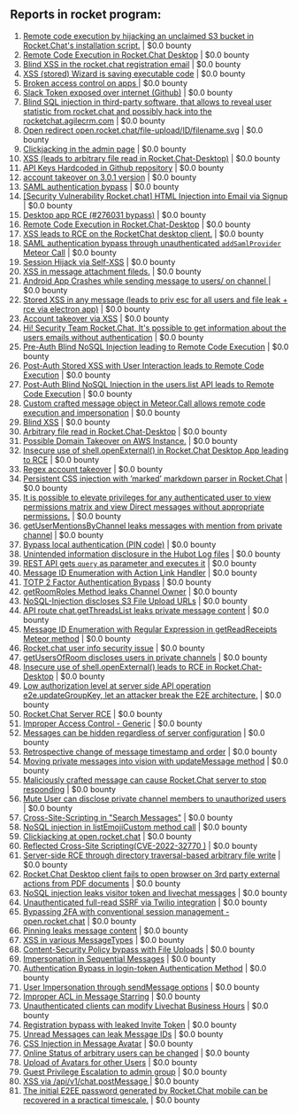 ## Reports in rocket program:
1. [Remote code execution by hijacking an unclaimed S3 bucket in Rocket.Chat's installation script.](https://hackerone.com/reports/399166) | $0.0 bounty
2. [Remote Code Execution in Rocket.Chat Desktop](https://hackerone.com/reports/276031) | $0.0 bounty
3. [Blind XSS in the rocket.chat registration email](https://hackerone.com/reports/382666) | $0.0 bounty
4. [XSS (stored) Wizard is saving executable code](https://hackerone.com/reports/384517) | $0.0 bounty
5. [Broken access control on apps ](https://hackerone.com/reports/491892) | $0.0 bounty
6. [Slack Token exposed over internet (Github)](https://hackerone.com/reports/386614) | $0.0 bounty
7. [Blind SQL injection in third-party software, that allows to reveal user statistic from rocket.chat and possibly hack into the rocketchat.agilecrm.com](https://hackerone.com/reports/433792) | $0.0 bounty
8. [Open redirect open.rocket.chat/file-upload/ID/filename.svg](https://hackerone.com/reports/368927) | $0.0 bounty
9. [Clickjacking in the admin page](https://hackerone.com/reports/728004) | $0.0 bounty
10. [XSS (leads to arbitrary file read in Rocket.Chat-Desktop)](https://hackerone.com/reports/724153) | $0.0 bounty
11. [API Keys Hardcoded in Github repository](https://hackerone.com/reports/766346) | $0.0 bounty
12. [account takeover on 3.0.1 version](https://hackerone.com/reports/842625) | $0.0 bounty
13. [SAML authentication bypass](https://hackerone.com/reports/812064) | $0.0 bounty
14. [[Security Vulnerability Rocket.chat] HTML Injection into Email via Signup](https://hackerone.com/reports/833470) | $0.0 bounty
15. [Desktop app RCE (#276031 bypass)](https://hackerone.com/reports/843171) | $0.0 bounty
16. [Remote Code Execution in Rocket.Chat-Desktop](https://hackerone.com/reports/943725) | $0.0 bounty
17. [XSS leads to RCE on the RocketChat desktop client.](https://hackerone.com/reports/899964) | $0.0 bounty
18. [SAML authentication bypass through unauthenticated `addSamlProvider` Meteor Call](https://hackerone.com/reports/1049375) | $0.0 bounty
19. [Session Hijack via Self-XSS](https://hackerone.com/reports/962902) | $0.0 bounty
20. [XSS in message attachment fileds.](https://hackerone.com/reports/899954) | $0.0 bounty
21. [Android App Crashes while sending message to users/ on channel ](https://hackerone.com/reports/832217) | $0.0 bounty
22. [Stored XSS in any message (leads to priv esc for all users and file leak + rce via electron app)](https://hackerone.com/reports/1014459) | $0.0 bounty
23. [Account takeover via XSS](https://hackerone.com/reports/735638) | $0.0 bounty
24. [Hi! Security Team Rocket.Chat, It's possible to get information about the users emails without authentication](https://hackerone.com/reports/1089116) | $0.0 bounty
25. [Pre-Auth Blind NoSQL Injection leading to Remote Code Execution](https://hackerone.com/reports/1130721) | $0.0 bounty
26. [Post-Auth Stored XSS with User Interaction leads to Remote Code Execution](https://hackerone.com/reports/1132202) | $0.0 bounty
27. [Post-Auth Blind NoSQL Injection in the users.list API leads to Remote Code Execution](https://hackerone.com/reports/1130874) | $0.0 bounty
28. [Custom crafted message object in Meteor.Call allows remote code execution and impersonation](https://hackerone.com/reports/534887) | $0.0 bounty
29. [Blind XSS](https://hackerone.com/reports/1091118) | $0.0 bounty
30. [Arbitrary file read in Rocket.Chat-Desktop](https://hackerone.com/reports/943737) | $0.0 bounty
31. [Possible Domain Takeover on AWS Instance.](https://hackerone.com/reports/1390782) | $0.0 bounty
32. [Insecure use of shell.openExternal() in Rocket.Chat Desktop App leading to RCE](https://hackerone.com/reports/924151) | $0.0 bounty
33. [Regex account takeover](https://hackerone.com/reports/1581059) | $0.0 bounty
34. [Persistent CSS injection with ’marked’ markdown parser in Rocket.Chat](https://hackerone.com/reports/1401268) | $0.0 bounty
35. [It is possible to elevate privileges for any authenticated user to view permissions matrix and view Direct messages without appropriate permissions.](https://hackerone.com/reports/917946) | $0.0 bounty
36. [getUserMentionsByChannel leaks messages with mention from private channel](https://hackerone.com/reports/1410246) | $0.0 bounty
37. [Bypass local authentication (PIN code)](https://hackerone.com/reports/1126414) | $0.0 bounty
38. [Unintended information disclosure in the Hubot Log files](https://hackerone.com/reports/1394399) | $0.0 bounty
39. [REST API gets `query` as parameter and executes it](https://hackerone.com/reports/1140631) | $0.0 bounty
40. [Message ID Enumeration with Action Link Handler](https://hackerone.com/reports/1406953) | $0.0 bounty
41. [TOTP 2 Factor Authentication Bypass](https://hackerone.com/reports/1448268) | $0.0 bounty
42. [getRoomRoles Method leaks Channel Owner](https://hackerone.com/reports/1447440) | $0.0 bounty
43. [NoSQL-Injection discloses S3 File Upload URLs](https://hackerone.com/reports/1458020) | $0.0 bounty
44. [API route chat.getThreadsList leaks private message content](https://hackerone.com/reports/1446767) | $0.0 bounty
45. [Message ID Enumeration with Regular Expression in getReadReceipts Meteor method](https://hackerone.com/reports/1377105) | $0.0 bounty
46. [Rocket.chat user info security issue](https://hackerone.com/reports/1517377) | $0.0 bounty
47. [getUsersOfRoom discloses users in private channels](https://hackerone.com/reports/1410357) | $0.0 bounty
48. [Insecure use of shell.openExternal() leads to RCE in Rocket.Chat-Desktop](https://hackerone.com/reports/1781102) | $0.0 bounty
49. [Low authorization level at server side API operation e2e.updateGroupKey, let an attacker break the E2E architecture.](https://hackerone.com/reports/1757663) | $0.0 bounty
50. [Rocket.Chat Server RCE](https://hackerone.com/reports/1631258) | $0.0 bounty
51. [Improper Access Control - Generic](https://hackerone.com/reports/992280) | $0.0 bounty
52. [Messages can be hidden regardless of server configuration](https://hackerone.com/reports/1379451) | $0.0 bounty
53. [Retrospective change of message timestamp and order](https://hackerone.com/reports/1379635) | $0.0 bounty
54. [Moving private messages into vision with updateMessage method](https://hackerone.com/reports/1406479) | $0.0 bounty
55. [Maliciously crafted message can cause Rocket.Chat server to stop responding](https://hackerone.com/reports/1461340) | $0.0 bounty
56. [Mute User can disclose private channel members to unauthorized users](https://hackerone.com/reports/1445810) | $0.0 bounty
57. [Cross-Site-Scripting in "Search Messages"](https://hackerone.com/reports/1781131) | $0.0 bounty
58. [NoSQL injection in listEmojiCustom method call](https://hackerone.com/reports/1757676) | $0.0 bounty
59. [Clickjacking at open.rocket.chat](https://hackerone.com/reports/1584034) | $0.0 bounty
60. [Reflected Cross-Site Scripting(CVE-2022-32770 )](https://hackerone.com/reports/1844777) | $0.0 bounty
61. [Server-side RCE through directory traversal-based arbitrary file write](https://hackerone.com/reports/1049367) | $0.0 bounty
62. [Rocket.Chat Desktop client fails to open browser on 3rd party external actions from PDF documents](https://hackerone.com/reports/1967109) | $0.0 bounty
63. [NoSQL injection leaks visitor token and livechat messages](https://hackerone.com/reports/2580062) | $0.0 bounty
64. [Unauthenticated full-read SSRF via Twilio integration](https://hackerone.com/reports/1886954) | $0.0 bounty
65. [Bypassing 2FA with conventional session management - open.rocket.chat](https://hackerone.com/reports/1701378) | $0.0 bounty
66. [Pinning leaks message content](https://hackerone.com/reports/1062538) | $0.0 bounty
67. [XSS in various MessageTypes](https://hackerone.com/reports/1379400) | $0.0 bounty
68. [Content-Security Policy bypass with File Uploads](https://hackerone.com/reports/1380157) | $0.0 bounty
69. [Impersonation in Sequential Messages](https://hackerone.com/reports/1379645) | $0.0 bounty
70. [Authentication Bypass in login-token Authentication Method](https://hackerone.com/reports/1447619) | $0.0 bounty
71. [User Impersonation through sendMessage options](https://hackerone.com/reports/1031525) | $0.0 bounty
72. [Improper ACL in Message Starring](https://hackerone.com/reports/1060837) | $0.0 bounty
73. [Unauthenticated clients can modify Livechat Business Hours](https://hackerone.com/reports/1063164) | $0.0 bounty
74. [Registration bypass with leaked Invite Token](https://hackerone.com/reports/1071102) | $0.0 bounty
75. [Unread Messages can leak Message IDs](https://hackerone.com/reports/1063114) | $0.0 bounty
76. [CSS Injection in Message Avatar](https://hackerone.com/reports/1031613) | $0.0 bounty
77. [Online Status of arbitrary users can be changed](https://hackerone.com/reports/501077) | $0.0 bounty
78. [Upload of Avatars for other Users](https://hackerone.com/reports/501084) | $0.0 bounty
79. [Guest Privilege Escalation to admin group](https://hackerone.com/reports/501081) | $0.0 bounty
80. [XSS via /api/v1/chat.postMessage ](https://hackerone.com/reports/219957) | $0.0 bounty
81. [The initial E2EE password generated by Rocket.Chat mobile can be recovered in a practical timescale.](https://hackerone.com/reports/2546437) | $0.0 bounty